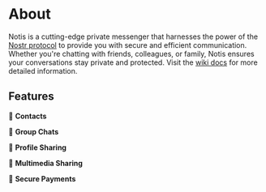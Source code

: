 # About 
<!-- &rarr; ![Static Badge](https://img.shields.io/badge/Status:-Pain%20and%20Suffering-red) -->

Notis is a cutting-edge private messenger that harnesses the power of the [Nostr protocol](https://nostr.com) to provide you with secure and efficient communication. Whether you're chatting with friends, colleagues, or family, Notis ensures your conversations stay private and protected. Visit the [wiki docs](https://github.com/davisssamuel/notis/wiki) for more detailed information.

## Features

👥 **Contacts**
<!-- Easily manage your contacts within Notis. Add, organize, and stay connected with friends and colleagues effortlessly. -->
💬 **Group Chats**

📲 **Profile Sharing**
<!-- Create and join group chats with your favorite people. Discuss projects, plan events, or simply catch up with friends in a single conversation. -->
📂 **Multimedia Sharing**
<!-- Share photos, videos, and audio messages seamlessly. Keep your conversations engaging with rich media support. -->
💸 **Secure Payments**
<!-- Send and receive payments securely through Notis. Split bills, pay your share of the rent, or settle debts with friends without leaving the app. -->

<!-- 
### 🖌️ Customization

Personalize your Notis experience. Choose from various themes and customization options to make the app truly yours.

___
# Getting Started

To get started using Notis, follow these steps:

- [Create a Nostr Key pair](https://github.com/davisssamuel/notis/wiki#getting-started)
- Login to [Notis](http://163.11.236.128) with your private key
- Start chatting and invite your friends to join Notis!
-->
